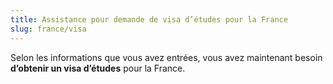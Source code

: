 ```yaml
---
title: Assistance pour demande de visa d’études pour la France
slug: france/visa
---
```

Selon les informations que vous avez entrées, vous avez maintenant besoin **d’obtenir un visa d’études** pour la France.
